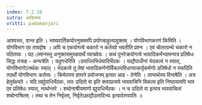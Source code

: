 ```yaml
---
index: 7.2.16
sutra: आदितश्च
vritti: padamanjari
---
```


  आश्वस्तः, वान्त इति । भाष्यवार्तिकयोरनुक्तमपि प्रयोगबाहुल्यादुक्तम् । योगविभागकरणं किमिति । योगविभाग एव तावद्दोषः । अपि च एकयोगत्वे चकारो न कर्तव्यो भवतीति प्रश्नः । एवं चोतरग्रन्थे चकारो न पठितव्यः । पठ।ल्मानस्तु अनुक्तसमुच्चयार्थे व्याख्येयः । कथं पुनरेक्रयोगत्वे भावादिकर्मंभ्यामन्यत्र प्रतिषेधः सिद्धः तत्राह - अन्यत्रेति । यदुणधेरिति ।उपाधिरभिधेयादिर्भेदकः । यद्यौपाधीनां भेदकत्वं न स्यात्, योगविभागोऽनर्थकः स्यात् । भेदकत्वे तु तेषां भावादिकर्णणोर्विकल्पविधानात्कर्तृकर्मणोः प्रतिषेधो न स्यादिति तदर्थो योगविभागः कर्तव्यः । किमेतस्य ज्ञापने प्रयोजनम् इत्यत आह - तेनेति । लाभार्थस्य विभाषेति । अत्र हेतुर्वक्ष्यते । यदि तर्ह्युपाधिर्भेदकः, ततः उदितो वा इति क्त्वाप्रत्यये भाववाचिनि विकल्प इति निष्ठायामपि भाव एव प्रतिषेधः स्यात्, नार्थान्तरे । शब्देनाश्रीयमाणो ह्युपाधिर्भेदकः । न च उदितो वा इत्यत्र भाववाचित्वं शब्देनाश्रितम् । तथा च तेन निर्वृतम्, निर्वृतेऽक्षद्यौउतादिभ्यः इत्यादेरुपपतिः ॥